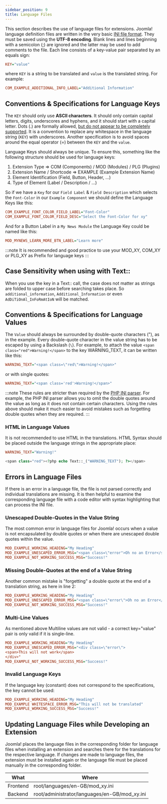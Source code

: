```yaml
---
sidebar_position: 9
title: Language Files
---
```


This section describes the use of language files for extensions. Joomla! language definition files are written in the
very basic [INI file format](https://en.wikipedia.org/wiki/INI_file). They must be saved using the **UTF-8 encoding**.
Blank lines and lines beginning with a
semicolon (;) are ignored and the latter may be used to add comments to the file. Each line consists of a key-value pair
separated by an equals sign:

```ini
KEY="value"
```

where `KEY` is a string to be translated and `value` is the translated string. For example:

```ini
COM_EXAMPLE_ADDITIONAL_INFO_LABEL="Additional Information"
```

## Conventions & Specifications for Language Keys
The `KEY` should only use **ASCII characters**. It should only contain capital letters, digits, underscores and hyphens,
and it should start with a capital letter. Dots (.) are formally allowed, <ins>but do not appear to be completely
supported</ins>. It is a convention to replace any whitespace in the language string (`KEY`) with underscores.
Another specification is to avoid spaces around the equal operator (=) between the `KEY` and the `value`.

Language Keys should always be unique. To ensure this, something like the following structure should be used for
language keys:
1. Extension Type => COM (Components) / MOD (Modules) / PLG (Plugins)
2. Extension Name / Shortcode => EXAMPLE (Example Extension Name)
3. Element Identification (Field, Button, Header, ...)
4. Type of Element (Label / Description / ...)

So if we have a `Key` for our `Field Label` & `Field Description` which selects the `Font-Color` in our `Example Component` we should define
the Language Keys like this:
```ini
COM_EXAMPLE_FONT_COLOR_FIELD_LABEL="Font-Color"
COM_EXAMPLE_FONT_COLOR_FIELD_DESC="Select the Font-Color for xy"
```
And for a Button Label in a `My News Module` the Language Key could be named like this:
```ini
MOD_MYNEWS_LEARN_MORE_BTN_LABEL="Learn more"
```
:::note
It is recommended and good practice to use your MOD_XY, COM_XY or PLG_XY as Prefix for language keys
:::

## Case Sensitivity when using with Text::
When you use the key in a Text:: call, the case does not matter as strings are folded to upper case before searching
takes place. So `additional_information`, `Additional_Information` or even `AdDiTiOnAl_InFoRmAtIoN` will be matched.

## Conventions & Specifications for Language Values
The `Value` should always be surrounded by double-quote characters ("), as in the example. Every double-quote character
in the value string has to be escaped by using a Backslash (` \ `). For example, to attach the value
`<span class="red">Warning!</span>` to the key WARNING_TEXT, it can be written like this:
```ini title="Language Strings containing HTML Tags with escaped double Quotes"
WARNING_TEXT="<span class=\"red\">Warning!</span>"
```
or with single quotes:
```ini title="Language Strings containing HTML Tags with single Quotes"
WARNING_TEXT="<span class='red'>Warning!</span>"
```

:::note
These rules are stricter than required by the [PHP INI parser](https://www.php.net/manual/en/function.parse-ini-file.php).
For example, the PHP INI parser allows you to omit the
double quotes around the value as long as it does not contain certain characters. Using the rules above should make it
much easier to avoid mistakes such as forgetting double quotes when they are required.
:::

### HTML in Language Values
It is not recommended to use HTML in the translations. HTML Syntax should be placed outside the language strings in the
appropriate place:
```ini title="Language File"
WARNING_TEXT="Warning!"
```
```php title="PHP Template File (where the language string will be used)"
<span class="red"><?php echo Text::_("WARNING_TEXT"); ?></span>
```

## Errors in Language Files
If there is an error in a language file, the file is not parsed correctly and
individual translations are missing. It is then helpful to examine the corresponding language file with a code editor
with syntax highlighting that can process the INI file.
### Unescaped Double-Quotes in the Value String
The most common error in language files for Joomla! occurs when a value is not encapsulated by double quotes or when
there are unescaped double quotes within the value.
```ini title="Language File Error with unescaped double-quotes"
MOD_EXAMPLE_WORKING_HEADING="My Heading"
MOD_EXAMPLE_UNESCAPED_ERROR_MSG="<span class=\"error">Oh no an Error</span>"
MOD_EXAMPLE_NOT_WORKING_SUCCESS_MSG="Success!"
```

### Missing Double-Quotes at the end of a Value String
Another common mistake is "forgetting" a double quote at the end of a translation string, as here in line 2:
```ini title="Language File Error with missing double-quote on line 2"
MOD_EXAMPLE_WORKING_HEADING="My Heading"
MOD_EXAMPLE_UNESCAPED_ERROR_MSG="<span class=\"error\">Oh no an Error</span>
MOD_EXAMPLE_NOT_WORKING_SUCCESS_MSG="Success!"
```

### Multi-Line Values
As mentioned above Multiline values are not valid - a correct key="value" pair is only valid if it is single-line.
```ini title="Language File Error using Multi-Line"
MOD_EXAMPLE_WORKING_HEADING="My Heading"
MOD_EXAMPLE_UNESCAPED_ERROR_MSG="<div class=\"error\">
<span>This will not work</span>
</div>"
MOD_EXAMPLE_NOT_WORKING_SUCCESS_MSG="Success!"
```

### Invalid Language Keys
If the language key (constant) does not correspond to the specifications, the key cannot be used:
```ini title="Language File Error with invalid language key on line 2"
MOD_EXAMPLE_WORKING_HEADING="My Heading"
MOD_EXAMPLE WHITESPACE_ERROR_MSG="This will not be translated"
MOD_EXAMPLE_WORKING_SUCCESS_MSG="Success!"
```

## Updating Language Files while Developing an Extension
Joomla! places the language files in the corresponding folder for language files when installing an extension and
searches there for the translations for the respective language. If changes are made to language files, the extension
must be installed again or the language file must be placed manually in the corresponding folder.

| What     | Where |
|----------| --- |
| Frontend | root/languages/en-GB/mod_xy.ini |
| Backend  | root/administrator/languages/en-GB/mod_xy.ini |

